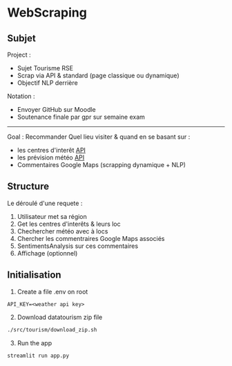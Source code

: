 # WebScraping

## Subjet

Project :
- Sujet Tourisme RSE
- Scrap via API & standard (page classique ou dynamique)
- Objectif NLP derrière

Notation :
- Envoyer GitHub sur Moodle
- Soutenance finale par gpr sur semaine exam

---

Goal : Recommander Quel lieu visiter & quand en se basant sur :
- les centres d'interêt [API](https://gitlab.adullact.net/adntourisme/datatourisme/api)
- les prévision météo [API](https://api.meteo-concept.com/documentation_openapi )
- Commentaires Google Maps (scrapping dynamique + NLP)


## Structure

Le déroulé d'une requete :
1. Utilisateur met sa région
2. Get les centres d'interêts & leurs loc
3. Chechercher météo avec à locs
4. Chercher les commentraires Google Maps associés
5. SentimentsAnalysis sur ces commentaires
6. Affichage (optionnel)

## Initialisation

1. Create a file .env on root
```
API_KEY=<weather api key>
```

2. Download datatourism zip file
```bash
./src/tourism/download_zip.sh
```

3. Run the app
```bash
streamlit run app.py
```